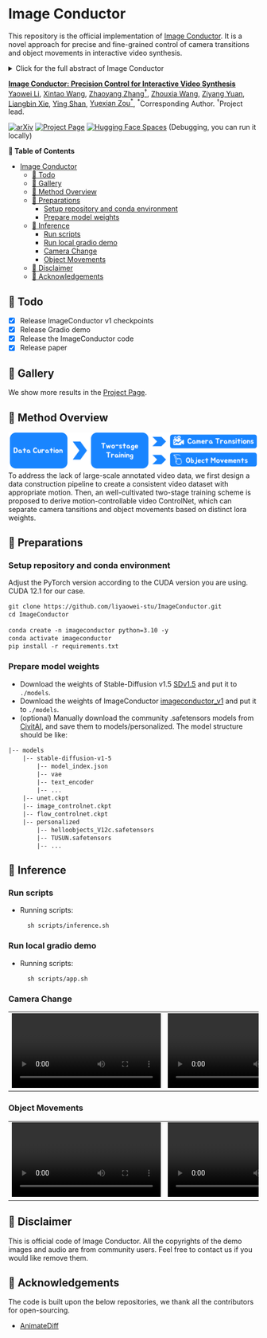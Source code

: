 # Image Conductor
This repository is the official implementation of [Image Conductor](https://arxiv.org/pdf/2406.15339). It is a novel approach for precise and fine-grained control of camera transitions and object movements in interactive video synthesis.
<details><summary>Click for the full abstract of Image Conductor</summary>

> Filmmaking and animation production often require sophisticated techniques for coordinating camera transitions and object movements, typically involving labor-intensive real-world capturing. Despite advancements in generative AI for video creation, achieving precise control over motion for interactive video asset generation remains challenging. To this end, we propose Image Conductor, a method for precise control of camera transitions and object movements to generate video assets from a single image. An well-cultivated training strategy is proposed to separate distinct camera and object motion by camera LoRA weights and object LoRA weights. To further address cinematographic variations from ill-posed trajectories, we introduce a camera-free guidance technique during inference, enhancing object movements while eliminating camera transitions. Additionally, we develop a trajectory-oriented video motion data curation pipeline for training. 
</details>

**[Image Conductor: Precision Control for Interactive Video Synthesis](https://arxiv.org/pdf/2406.15339)** 
</br>
[Yaowei Li](https://scholar.google.com/citations?user=XlhADHoAAAAJ&hl=zh-CN),
[Xintao Wang](https://scholar.google.com.hk/citations?user=FQgZpQoAAAAJ&hl=en),
[Zhaoyang Zhang<sup>†</sup>](https://scholar.google.com.hk/citations?hl=en&user=Pf6o7uAAAAAJ),
[Zhouxia Wang](https://scholar.google.com.hk/citations?hl=en&user=JWds_bQAAAAJ),
[Ziyang Yuan](https://scholar.google.com.hk/citations?hl=en&user=fWxWEzsAAAAJ),
[Liangbin Xie](https://scholar.google.com.hk/citations?user=auQhf5EAAAAJ&hl=en&oi=ao),
[Ying Shan](https://scholar.google.com.hk/citations?user=4oXBp9UAAAAJ&hl=en&oi=ao),
[Yuexian Zou<sup>*</sup>](https://scholar.google.com.hk/citations?user=sfyr7zMAAAAJ&hl=en&oi=ao),
<sup>*</sup>Corresponding Author. <sup>†</sup>Project lead.


[![arXiv](https://img.shields.io/badge/arXiv-2406.05338-b31b1b.svg)](https://arxiv.org/pdf/2406.15339)
[![Project Page](https://img.shields.io/badge/Project-Website-green)](https://liyaowei-stu.github.io/project/ImageConductor/)
[![Hugging Face Spaces](https://img.shields.io/badge/%F0%9F%A4%97%20Hugging%20Face-Spaces-yellow)](https://huggingface.co/spaces/TencentARC/ImageConductor) (Debugging, you can run it locally)

<!-- ![teaser](__assets__/teaser.gif) -->


**📖 Table of Contents**


- [Image Conductor](#image-conductor)
  - [📍 Todo](#-todo)
  - [🎨 Gallery](#-gallery)
  - [🧙 Method Overview](#-method-overview)
  - [🔧 Preparations](#-preparations)
    - [Setup repository and conda environment](#setup-repository-and-conda-environment)
    - [Prepare model weights](#prepare-model-weights)
  - [💫 Inference](#-inference)
    - [Run scripts](#run-scripts)
    - [Run local gradio demo](#run-local-gradio-demo)
    - [Camera Change](#camera-change)
    - [Object Movements](#object-movements)
  - [📣 Disclaimer](#-disclaimer)
  - [💞 Acknowledgements](#-acknowledgements)


## 📍 Todo
- [x] Release ImageConductor v1 checkpoints
- [x] Release Gradio demo
- [x] Release the ImageConductor code
- [x] Release paper

## 🎨 Gallery
We show more results in the [Project Page](https://liyaowei-stu.github.io/project/ImageConductor/).

## 🧙 Method Overview
<div align="center">
    <img src='./__assets__/method.png'/>
</div>
To address the lack of large-scale annotated video data, we first design a data construction pipeline to create a consistent video dataset with appropriate motion. Then, an well-cultivated two-stage training scheme is proposed to derive motion-controllable video ControlNet, which can separate camera tansitions and object movements based on distinct lora weights.


## 🔧 Preparations
### Setup repository and conda environment
Adjust the PyTorch version according to the CUDA version you are using. CUDA 12.1 for our case.
```
git clone https://github.com/liyaowei-stu/ImageConductor.git
cd ImageConductor

conda create -n imageconductor python=3.10 -y
conda activate imageconductor
pip install -r requirements.txt
```
### Prepare model weights
- Download the weights of Stable-Diffusion v1.5 [SDv1.5](https://huggingface.co/runwayml/stable-diffusion-v1-5) and put it to `./models`.
- Download the weights of ImageConductor [imageconductor_v1](https://huggingface.co/TencentARC/ImageConductor) and put it to `./models`.
- (optional) Manually download the community .safetensors models from [CivitAI](https://civitai.com), and save them to models/personalized.
The model structure should be like:
```
|-- models
    |-- stable-diffusion-v1-5
        |-- model_index.json
        |-- vae
        |-- text_encoder
        |-- ...
    |-- unet.ckpt
    |-- image_controlnet.ckpt
    |-- flow_controlnet.ckpt
    |-- personalized
        |-- helloobjects_V12c.safetensors
        |-- TUSUN.safetensors
        |-- ...
```



## 💫 Inference
### Run scripts
- Running scripts:

        sh scripts/inference.sh
### Run local gradio demo
- Running scripts:
  
        sh scripts/app.sh


### Camera Change
<table class="center">
<tr>
  <td><video src="https://github.com/user-attachments/assets/de7065d4-8b4e-48c1-8ab7-b0cbb9d71ff5" autoplay></td>
  <td><video src="https://github.com/user-attachments/assets/b63954f0-fb43-4b2a-a413-0e25fbf8c28e" autoplay></td>
  <td><video src="https://github.com/user-attachments/assets/b8c03892-0cd4-421a-b951-3ecb30b9bb5f" autoplay></td>
</tr>
</table>

### Object Movements
<table class="center">
<tr>
  <td><video src="https://github.com/user-attachments/assets/38a4b6c4-852a-459f-a90e-1184c6b1948b" autoplay></td>
  <td><video src="https://github.com/user-attachments/assets/10076616-c35c-48a1-8397-de6836b76153" autoplay></td>
  <td><video src="https://github.com/user-attachments/assets/2b0cbfdd-a5e4-4933-b7ce-8c8defffca1e" autoplay></td>
</tr>
</table>

## 📣 Disclaimer
This is official code of Image Conductor.
All the copyrights of the demo images and audio are from community users. 
Feel free to contact us if you would like remove them.

## 💞 Acknowledgements
The code is built upon the below repositories, we thank all the contributors for open-sourcing.
* [AnimateDiff](https://github.com/guoyww/AnimateDiff)